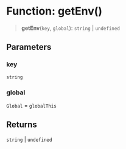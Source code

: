 # Function: getEnv()

> **getEnv**(`key`, `global`): `string` \| `undefined`

## Parameters

### key

`string`

### global

`Global` = `globalThis`

## Returns

`string` \| `undefined`
